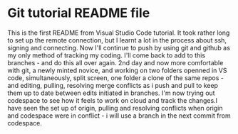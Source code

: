 # Git tutorial README file
This is the first README from Visual Studio Code tutorial.
It took rather long to set up the remote connection, but I learnt a lot in the process about ssh, signing and connecting. 
Now I'll continue to push by using git and github as my only method of tracking my coding.
I'll come back to add to this branches - and do this all over again.
2nd day and now more comfortable with git, a newly minted novice, and working on two folders openned in VS code, simultaneously, split screen, one folder a clone of the same repos - and editing, pulling, resolving merge conflicts as i push and pull to keep them up to date between edits initiated in branches. 
I'm now trying out codespace to see how it feels to work on cloud and track the changes.I have seen the set up of origin, pulling and resolving conflicts when origin and codespace were in conflict - i will use a branch in the next commit from codespace.